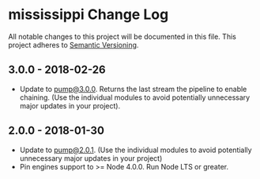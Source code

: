# mississippi Change LogAll notable changes to this project will be documented in this file.This project adheres to [Semantic Versioning](http://semver.org/).## 3.0.0 - 2018-02-26* Update to pump@3.0.0.  Returns the last stream the pipeline to enable chaining.  (Use the individual modules to avoid potentially unnecessary major updates in your project).## 2.0.0 - 2018-01-30* Update to pump@2.0.1.  (Use the individual modules to avoid potentially unnecessary major updates in your project)* Pin engines support to >= Node 4.0.0.  Run Node LTS or greater.